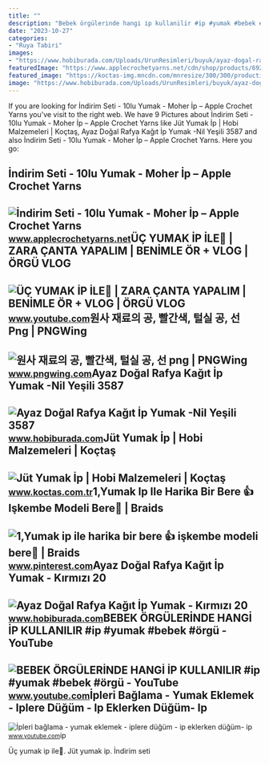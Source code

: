 ```yaml
---
title: ""
description: "Bebek örgüleri̇nde hangi̇ i̇p kullanilir #ip #yumak #bebek #örgü"
date: "2023-10-27"
categories:
- "Ruya Tabiri"
images:
- "https://www.hobiburada.com/Uploads/UrunResimleri/buyuk/ayaz-dogal-rafya-kagit-ip-yumak-nil-ye-6-a1b9.jpeg"
featuredImage: "https://www.applecrochetyarns.net/cdn/shop/products/692d8573-5acd-43c6-9023-c81494f8490f_1200x1200.jpg?v=1617269762"
featured_image: "https://koctas-img.mncdn.com/mnresize/300/300/productimages/1000187054/1000187054_1_MC/8814608744498_1564678301600.jpg"
image: "https://www.hobiburada.com/Uploads/UrunResimleri/buyuk/ayaz-dogal-rafya-kagit-ip-yumak---kirm-e88-23.jpg"
---
```


If you are looking for İndirim Seti - 10lu Yumak - Moher İp – Apple Crochet Yarns you've visit to the right web. We have 9 Pictures about İndirim Seti - 10lu Yumak - Moher İp – Apple Crochet Yarns like Jüt Yumak İp | Hobi Malzemeleri | Koçtaş, Ayaz Doğal Rafya Kağıt İp Yumak -Nil Yeşili 3587 and also İndirim Seti - 10lu Yumak - Moher İp – Apple Crochet Yarns. Here you go:

İndirim Seti - 10lu Yumak - Moher İp – Apple Crochet Yarns
----------------------------------------------------------

 ![İndirim Seti - 10lu Yumak - Moher İp – Apple Crochet Yarns](https://www.applecrochetyarns.net/cdn/shop/products/692d8573-5acd-43c6-9023-c81494f8490f_1200x1200.jpg?v=1617269762) <small>www.applecrochetyarns.net</small>ÜÇ YUMAK İP İLE🤩 | ZARA ÇANTA YAPALIM | BENİMLE ÖR + VLOG | ÖRGÜ VLOG
---------------------------------------------------------------------

 ![ÜÇ YUMAK İP İLE🤩 | ZARA ÇANTA YAPALIM | BENİMLE ÖR + VLOG | ÖRGÜ VLOG](https://i.ytimg.com/vi/LmHHz-GXogg/maxresdefault.jpg) <small>www.youtube.com</small>원사 재료의 공, 빨간색, 털실 공, 선 Png | PNGWing
------------------------------------

 ![원사 재료의 공, 빨간색, 털실 공, 선 png | PNGWing](https://w7.pngwing.com/pngs/290/632/png-transparent-ball-of-yarn-material-red-ball-of-yarn-line.png) <small>www.pngwing.com</small>Ayaz Doğal Rafya Kağıt İp Yumak -Nil Yeşili 3587
------------------------------------------------

 ![Ayaz Doğal Rafya Kağıt İp Yumak -Nil Yeşili 3587](https://www.hobiburada.com/Uploads/UrunResimleri/buyuk/ayaz-dogal-rafya-kagit-ip-yumak-nil-ye-6-a1b9.jpeg) <small>www.hobiburada.com</small>Jüt Yumak İp | Hobi Malzemeleri | Koçtaş
----------------------------------------

 ![Jüt Yumak İp | Hobi Malzemeleri | Koçtaş](https://koctas-img.mncdn.com/mnresize/300/300/productimages/1000187054/1000187054_1_MC/8814608744498_1564678301600.jpg) <small>www.koctas.com.tr</small>1,Yumak Ip Ile Harika Bir Bere 👍 Işkembe Modeli Bere💖 | Braids
--------------------------------------------------------------

 ![1,Yumak ip ile harika bir bere 👍 işkembe modeli bere💖 | Braids](https://i.pinimg.com/736x/5d/ad/21/5dad215f08b58389701e420d8d0ee0d1.jpg) <small>www.pinterest.com</small>Ayaz Doğal Rafya Kağıt İp Yumak - Kırmızı 20
--------------------------------------------

 ![Ayaz Doğal Rafya Kağıt İp Yumak - Kırmızı 20](https://www.hobiburada.com/Uploads/UrunResimleri/buyuk/ayaz-dogal-rafya-kagit-ip-yumak---kirm-e88-23.jpg) <small>www.hobiburada.com</small>BEBEK ÖRGÜLERİNDE HANGİ İP KULLANILIR #ip #yumak #bebek #örgü - YouTube
-----------------------------------------------------------------------

 ![BEBEK ÖRGÜLERİNDE HANGİ İP KULLANILIR #ip #yumak #bebek #örgü - YouTube](https://i.ytimg.com/vi/gMqN7PPxTzg/maxresdefault.jpg?sqp=-oaymwEmCIAKENAF8quKqQMa8AEB-AHUBoAC4AOKAgwIABABGGUgXyg6MA8=&rs=AOn4CLDx1fjopYH_JlVtpd_m00_weLNzkw) <small>www.youtube.com</small>İpleri Bağlama - Yumak Eklemek - Iplere Düğüm - Ip Eklerken Düğüm- Ip
---------------------------------------------------------------------

 ![İpleri bağlama - yumak eklemek - iplere düğüm - ip eklerken düğüm- ip](https://i.ytimg.com/vi/ZG8GMIYbfWY/maxresdefault.jpg) <small>www.youtube.com</small>ip

Üç yumak i̇p i̇le🤩. Jüt yumak i̇p. İndirim seti
